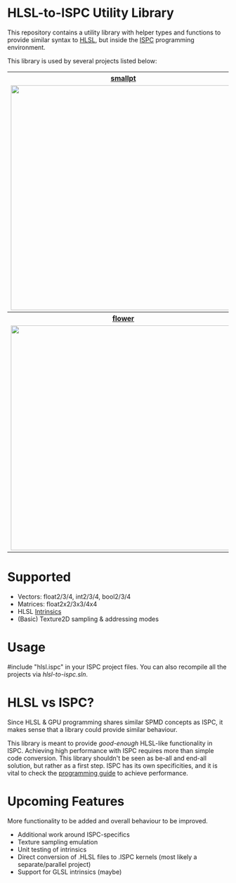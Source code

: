 # HLSL-to-ISPC Utility Library
This repository contains a utility library with helper types and functions to provide similar syntax to [HLSL](https://msdn.microsoft.com/en-us/library/windows/desktop/bb509638(v=vs.85).aspx), but inside the [ISPC](https://ispc.github.io) programming environment.

This library is used by several projects listed below:

<table style="width:100%">
  <tr>
    <th><a href="https://github.com/zigguratvertigo/hlsl-to-ispc/tree/master/smallpt">smallpt</a></th>
    <th><a href="https://github.com/zigguratvertigo/hlsl-to-ispc/tree/master/mandelbrot">mandelbrot</a></th> 
  </tr>
  <tr>
    <td><img width=512 src="https://raw.githubusercontent.com/zigguratvertigo/hlsl-to-ispc/master/smallpt/Results/smallpt-ispc.png"></td>
    <td><img width=512 src="https://raw.githubusercontent.com/zigguratvertigo/hlsl-to-ispc/master/mandelbrot/Results/mandelbrotDistance-ispc-10s.png"></td>
  </tr>
  <tr>
    <th><a href="https://github.com/zigguratvertigo/hlsl-to-ispc/tree/master/flower">flower</a></th>
    <th><a href="https://github.com/zigguratvertigo/hlsl-to-ispc/tree/master/worley">worley</a></th> 
  </tr>
  <tr>
    <td><img width=512 src="https://raw.githubusercontent.com/zigguratvertigo/hlsl-to-ispc/master/flower/Results/flower-ispc.png"></td>
    <td><img width=512 src="https://raw.githubusercontent.com/zigguratvertigo/hlsl-to-ispc/master/worley/Results/worley-ispc-logo.png"></td> 
  </tr>
</table>

# Supported
- Vectors: float2/3/4, int2/3/4, bool2/3/4
- Matrices: float2x2/3x3/4x4
- HLSL [Intrinsics](https://msdn.microsoft.com/en-us/library/windows/desktop/ff471376(v=vs.85).aspx)
- (Basic) Texture2D sampling & addressing modes

# Usage
#include "hlsl.ispc" in your ISPC project files. You can also recompile all the projects via _hlsl-to-ispc.sln_.

# HLSL vs ISPC?
Since HLSL & GPU programming shares similar SPMD concepts as ISPC, it makes sense that a library could provide similar behaviour.

This library is meant to provide <i>good-enough</i> HLSL-like functionality in ISPC. Achieving high performance with ISPC requires more than simple code conversion. This library shouldn't be seen as be-all and end-all solution, but rather as a first step. ISPC has its own specificities, and it is vital to check the [programming guide](https://ispc.github.io/) to achieve performance. 

# Upcoming Features
More functionality to be added and overall behaviour to be improved.

- Additional work around ISPC-specifics
- Texture sampling emulation
- Unit testing of intrinsics
- Direct conversion of .HLSL files to .ISPC kernels (most likely a separate/parallel project)
- Support for GLSL intrinsics (maybe)
